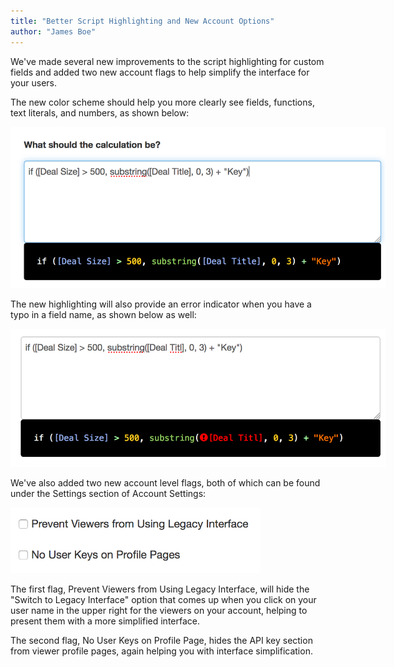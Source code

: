 ```yaml
---
title: "Better Script Highlighting and New Account Options"
author: "James Boe"
---
```

We've made several new improvements to the script highlighting for custom fields and added two new account flags to help simplify the interface for your users.<!--more-->

The new color scheme should help you more clearly see fields, functions, text literals, and numbers, as shown below:

<img style="max-width:600px" src="/images/scripting_new.png" alt="Script Styling" class="img img-responsive"/>

The new highlighting will also provide an error indicator when you have a typo in a field name, as shown below as well:

<img style="max-width:600px" src="/images/scripting_error.png" alt="Script Errors" class="img img-responsive"/>

We've also added two new account level flags, both of which can be found under the Settings section of Account Settings:

<img style="max-width:400px" src="/images/account_flags.png" alt="Account Flags" class="img img-responsive"/>

The first flag, Prevent Viewers from Using Legacy Interface, will hide the "Switch to Legacy Interface" option that comes up when you click on your user name in the upper right for the viewers on your account, helping to present them with a more simplified interface.

The second flag, No User Keys on Profile Page, hides the API key section from viewer profile pages, again helping you with interface simplification.